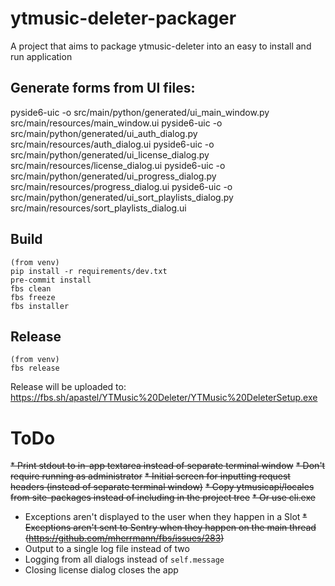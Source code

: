 # ytmusic-deleter-packager
A project that aims to package ytmusic-deleter into an easy to install and run application

## Generate forms from UI files:
pyside6-uic -o src/main/python/generated/ui_main_window.py src/main/resources/main_window.ui
pyside6-uic -o src/main/python/generated/ui_auth_dialog.py src/main/resources/auth_dialog.ui
pyside6-uic -o src/main/python/generated/ui_license_dialog.py src/main/resources/license_dialog.ui
pyside6-uic -o src/main/python/generated/ui_progress_dialog.py src/main/resources/progress_dialog.ui
pyside6-uic -o src/main/python/generated/ui_sort_playlists_dialog.py src/main/resources/sort_playlists_dialog.ui


## Build
```
(from venv)
pip install -r requirements/dev.txt
pre-commit install
fbs clean
fbs freeze
fbs installer
```

## Release
```
(from venv)
fbs release
```
Release will be uploaded to:
https://fbs.sh/apastel/YTMusic%20Deleter/YTMusic%20DeleterSetup.exe

# ToDo
~~* Print stdout to in-app textarea instead of separate terminal window~~
~~* Don't require running as administrator~~
~~* Initial screen for inputting request headers (instead of separate terminal window)~~
~~* Copy ytmusicapi/locales from site-packages instead of including in the project tree~~
  ~~* Or use cli.exe~~
* Exceptions aren't displayed to the user when they happen in a Slot
~~* Exceptions aren't sent to Sentry when they happen on the main thread (https://github.com/mherrmann/fbs/issues/283)~~
* Output to a single log file instead of two
* Logging from all dialogs instead of `self.message`
* Closing license dialog closes the app
